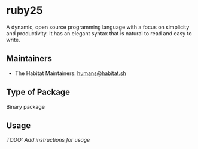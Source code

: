 # ruby25

A dynamic, open source programming language with a focus on   simplicity and productivity. It has an elegant syntax that is natural to   read and easy to write.

## Maintainers

* The Habitat Maintainers: <humans@habitat.sh>

## Type of Package

Binary package

## Usage

*TODO: Add instructions for usage*
